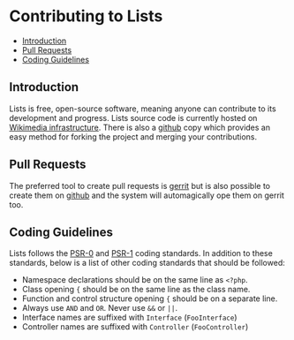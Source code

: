 # Contributing to Lists

- [Introduction](#introduction)
- [Pull Requests](#pull-requests)
- [Coding Guidelines](#coding-guidelines)

<a name="introduction"></a>
## Introduction

Lists is free, open-source software, meaning anyone can contribute to its development and progress. Lists source code is currently hosted on [Wikimedia infrastructure](https://git.wikimedia.org/summary/?r=labs/tools/lists.git). There is also a [github](https://github.com/wikimedia/labs-tools-lists/) copy which provides an easy method for forking the project and merging your contributions.

<a name="pull-requests"></a>
## Pull Requests

The preferred tool to create pull requests is [gerrit](https://gerrit.wikimedia.org/r/#/admin/projects/labs/tools/lists) but is also possible to create them on [github](https://github.com/wikimedia/labs-tools-lists/) and the system will automagically ope them on gerrit too.

<a name="coding-guidelines"></a>
## Coding Guidelines

Lists follows the [PSR-0](https://github.com/php-fig/fig-standards/blob/master/accepted/PSR-0.md) and [PSR-1](https://github.com/php-fig/fig-standards/blob/master/accepted/PSR-1-basic-coding-standard.md) coding standards. In addition to these standards, below is a list of other coding standards that should be followed:

- Namespace declarations should be on the same line as `<?php`.
- Class opening `{` should be on the same line as the class name.
- Function and control structure opening `{` should be on a separate line.
- Always use `AND` and `OR`. Never use `&&` or `||`.
- Interface names are suffixed with `Interface` (`FooInterface`)
- Controller names are suffixed with `Controller` (`FooController`)
